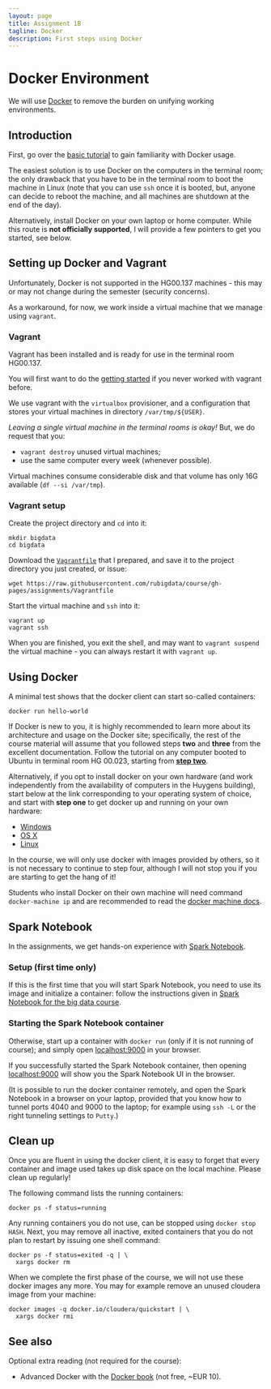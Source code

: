 ```yaml
---
layout: page
title: Assignment 1B
tagline: Docker
description: First steps using Docker
---
```


# Docker Environment

We will use [Docker](https://docs.docker.com/linux/) to remove the burden on unifying working environments.

## Introduction

First, go over the [basic tutorial](https://docs.docker.com/engine/getstarted/) to gain familiarity with Docker usage.

The easiest solution is to use Docker on the computers in the terminal room; the only drawback that you
have to be in the terminal room to boot the machine in Linux (note that you can use `ssh` once it is booted, but,
anyone can decide to reboot the machine, and all machines are shutdown at the end of the day).

Alternatively, install Docker on your own laptop or home computer.
While this route is **not officially supported**, I will provide a few pointers to get you started, see below.

## Setting up Docker and Vagrant

Unfortunately, Docker is not supported in the HG00.137 machines -
this may or may not change during the semester (security concerns).

As a workaround, for now, we work inside a virtual machine that we manage using `vagrant`.

### Vagrant

Vagrant has been installed and is ready for use in the terminal room HG00.137. 

You will first want to do the [getting started](https://www.vagrantup.com/docs/getting-started/)
if you never worked with vagrant before.

We use vagrant with the `virtualbox` provisioner, and a configuration that stores your virtual
machines in directory `/var/tmp/${USER}`. 

_Leaving a single virtual machine in the terminal rooms is okay!_
But, we do request that you:

+ `vagrant destroy` unused virtual machines;
+ use the same computer every week (whenever possible).

Virtual machines consume considerable disk and that volume has only 16G available (`df --si /var/tmp`).

### Vagrant setup

Create the project directory and `cd` into it:

    mkdir bigdata
    cd bigdata

Download the [`Vagrantfile`](https://raw.githubusercontent.com/rubigdata/course/gh-pages/assignments/Vagrantfile) that I prepared, and save it to the project directory you just created, or issue:

    wget https://raw.githubusercontent.com/rubigdata/course/gh-pages/assignments/Vagrantfile

Start the virtual machine and `ssh` into it:

    vagrant up
    vagrant ssh

When you are finished, you exit the shell, and may want to `vagrant suspend` the virtual machine - you can always restart it with `vagrant up`.

## Using Docker

A minimal test shows that the docker client can start so-called containers:

    docker run hello-world

If Docker is new to you, it is highly recommended to learn more about its architecture and usage on the Docker
site; specifically, the rest of the course material will assume that you followed steps **two** and **three** 
from the excellent documentation.
Follow the tutorial on any computer booted to Ubuntu in terminal room HG 00.023, 
starting from [**step two**](https://docs.docker.com/linux/step_two/).

Alternatively, if you opt to install docker on your own hardware (and work independently from the availability of
computers in the Huygens building), start below at the link corresponding to your operating system of choice,
and start with **step one** to get docker up and running on your own hardware:

- [Windows](https://docs.docker.com/windows/)
- [OS X](https://docs.docker.com/mac)
- [Linux](https://docs.docker.com/linux/)

In the course, we will only use docker with images provided by others, so it is not necessary to continue to 
step four, although I will not stop you if you are starting to get the hang of it!

Students who install Docker on their own machine will need command `docker-machine ip`
and are recommended to read the [docker machine docs](https://docs.docker.com/machine/get-started/).

## Spark Notebook

In the assignments, we get hands-on experience with [Spark Notebook](http://spark-notebook.io).

### Setup (first time only)

If this is the first time that you will start Spark Notebook, you need to use its image and initialize a container:
follow the instructions given in [Spark Notebook for the big data course](../background/spark-notebook.html).

### Starting the Spark Notebook container

Otherwise, start up a container with `docker run` (only if it is not running of course);
and simply open [localhost:9000](http://localhost:9000/) in your browser.

If you successfully started the Spark Notebook container, then opening [localhost:9000](http://localhost:9000/) will
show you the Spark Notebook UI in the browser. 

(It is possible to run the docker container remotely, and open the Spark Notebook in a browser on your laptop, provided
that you know how to tunnel ports 4040 and 9000 to the laptop; for example using `ssh -L` or the right tunneling 
settings to `Putty`.)

## Clean up

Once you are fluent in using the docker client, it is easy to forget that every container and image used takes up 
disk space on the local machine. Please clean up regularly!

The following command lists the running containers:

    docker ps -f status=running

Any running containers you do not use, can be stopped using `docker stop HASH`.
Next, you may remove all inactive, exited containers that you do not plan to restart by issuing one shell command:

    docker ps -f status=exited -q | \
      xargs docker rm

When we complete the first phase of the course, we will not use these docker images any more.
You may for example remove an unused cloudera image from your machine:

    docker images -q docker.io/cloudera/quickstart | \
      xargs docker rmi

## See also

Optional extra reading (not required for the course):

* Advanced Docker with the [Docker book](http://www.dockerbook.com/) (not free, ~EUR 10).
